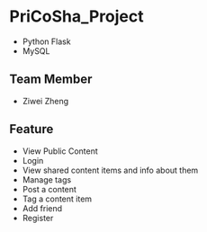 # PriCoSha_Project

* Python Flask
* MySQL

Team Member
------------------------------------------------
* Ziwei Zheng

Feature
------------------------------------------------
* View Public Content
* Login
* View shared content items and info about them
* Manage tags
* Post a content
* Tag a content item
* Add friend
* Register
